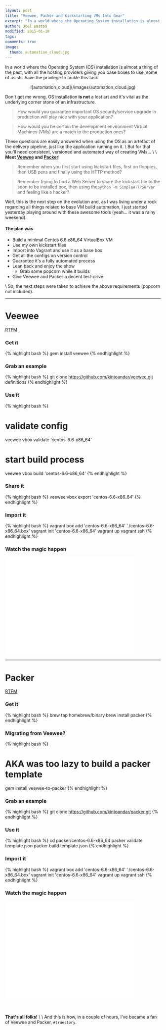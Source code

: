 ```yaml
---
layout: post
title: "Veewee, Packer and Kickstarting VMs Into Gear"
excerpt: "In a world where the Operating System installation is almost a thing of the past, with all the hosting providers giving you base boxes to use, some of us still have the privilege to tackle this task."
author: Joel Bastos
modified: 2015-01-18
tags:
comments: true
image:
  thumb: automation_cloud.jpg
---
```


In a world where the Operating System (OS) installation is almost a thing of the past, with all the hosting providers giving you base boxes to use,
some of us still have the privilege to tackle this task.

<div style="text-align:center" markdown="1">
![automation_cloud](/images/automation_cloud.jpg)
</div>

Don't get me wrong, OS installation **is not** a lost art and it's vital as the underlying corner stone of an infrastructure.

> How would you guarantee important OS security/service upgrade in production will play nice with your application?

> How would you be certain the development environment Virtual Machines (VMs) are a match to the production ones?

These questions are easily answered when using the OS as an artefact of the delivery pipeline, just like the application running on it.
\\
But for that you'll need consistent, versioned and automated way of creating VMs...
\\
\\
**Meet [Veewee][14a48e29] and [Packer][654b6829]**!

  [654b6829]: https://www.packer.io/ "Packer"
  [14a48e29]: https://github.com/jedi4ever/veewee "Veewee"

> Remember when you first start using kickstart files, first on floppies, then USB pens and finally using the HTTP method?

> Remember trying to find a Web Server to share the kickstart file to the soon to be installed box, then using the`python -m SimpleHTTPServer` and feeling like a hacker?

Well, this is the next step on the evolution and, as I was living under a rock regarding all things related to base VM build automation,
I just started yesterday playing around with these awesome tools (yeah... it was a rainy weekend).

#### The plan was

*  Build a minimal Centos 6.6 x86_64 VirtualBox VM
*  Use my own kickstart files
*  Import into Vagrant and use it as a base box
*  Get all the configs on version control
*  Guarantee it's a fully automated process
*  Lean back and enjoy the show
    * Grab some popcorn while it builds
* Give Veewee and Packer a decent test-drive

\\
So, the next steps were taken to achieve the above requirements (popcorn not included).

---

# Veewee
[RTFM][bf5bdee4]

  [bf5bdee4]: https://github.com/jedi4ever/veewee/blob/master/doc/basics.md "RTFM"

### Get it
{% highlight bash %}
gem install veewee
{% endhighlight %}

### Grab an example
{% highlight bash %}
git clone https://github.com/kintoandar/veewee.git definitions
{% endhighlight %}

### Use it
{% highlight bash %}
# validate config
veewee vbox validate 'centos-6.6-x86_64'

# start build process
veewee vbox build 'centos-6.6-x86_64'
{% endhighlight %}

### Share it
{% highlight bash %}
veewee vbox export 'centos-6.6-x86_64'
{% endhighlight %}

### Import it
{% highlight bash %}
vagrant box add 'centos-6.6-x86_64' './centos-6.6-x86_64.box'
vagrant init 'centos-6.6-x86_64'
vagrant up
vagrant ssh
{% endhighlight %}

### Watch the magic happen

<iframe width="420" height="315" src="//www.youtube.com/embed/6vuqs51xiJ0" frameborder="0" allowfullscreen></iframe><br>

---

# Packer
[RTFM][bb0d94ae]

  [bb0d94ae]: https://www.packer.io/docs "RTFM"

### Get it
{% highlight bash %}
brew tap homebrew/binary
brew install packer
{% endhighlight %}

### Migrating from Veewee?
{% highlight bash %}
# AKA was too lazy to build a packer template
gem install veewee-to-packer
{% endhighlight %}

### Grab an example
{% highlight bash %}
git clone https://github.com/kintoandar/packer.git
{% endhighlight %}

### Use it
{% highlight bash %}
cd packer/centos-6.6-x86_64
packer validate template.json
packer build template.json
{% endhighlight %}

### Import it
{% highlight bash %}
vagrant box add 'centos-6.6-x86_64' './centos-6.6-x86_64.box'
vagrant init 'centos-6.6-x86_64'
vagrant up
vagrant ssh
{% endhighlight %}

### Watch the magic happen
<iframe width="420" height="315" src="//www.youtube.com/embed/Etcmywy0JHs" frameborder="0" allowfullscreen></iframe><br>

<br><br>
**That's all folks!**
\\
\\
And this is how, in a couple of hours, I've became a fan of Veewee and Packer, `#truestory`.
